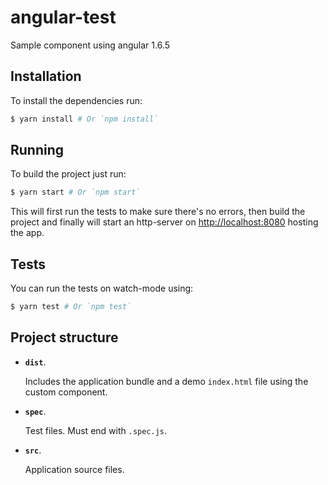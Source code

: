 # angular-test
Sample component using angular 1.6.5


## Installation
To install the dependencies run:

```sh
$ yarn install # Or `npm install`
```


## Running
To build the project just run:

```sh
$ yarn start # Or `npm start`
```

This will first run the tests to make sure there's no errors, then build the project and finally will start an http-server on [http://localhost:8080](http://localhost:8080) hosting the app.


## Tests
You can run the tests on watch-mode using:

```sh
$ yarn test # Or `npm test`
```


## Project structure

- **`dist`**.

  Includes the application bundle and a demo `index.html` file using the custom component.

- **`spec`**.

  Test files. Must end with `.spec.js`.

- **`src`**.

  Application source files.
